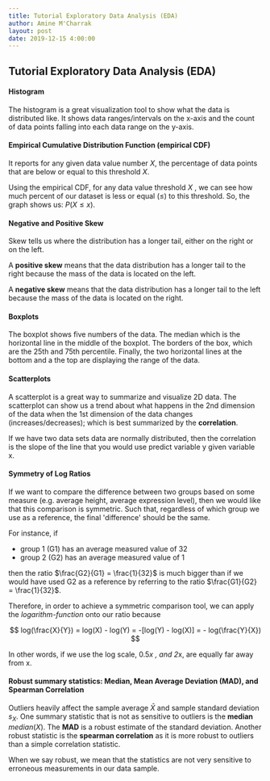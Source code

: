 ```yaml
---
title: Tutorial Exploratory Data Analysis (EDA)
author: Amine M'Charrak
layout: post
date: 2019-12-15 4:00:00
---
```


## Tutorial Exploratory Data Analysis (EDA)

#### Histogram

The histogram is a great visualization tool to show what the data is distributed like. It shows data ranges/intervals on the x-axis and the count of data points falling into each data range on the y-axis.

#### Empirical Cumulative Distribution Function (empirical CDF)

It reports for any given data value number $X$, the percentage of data points that are below or equal to this threshold $X$.

Using the empirical CDF, for any data value threshold $X$ , we can see how much percent of our dataset is less or equal ($\leq$) to this threshold. So, the graph shows us: $P(X \leq x)$.

#### Negative and Positive Skew

Skew tells us where the distribution has a longer tail, either on the right or on the left.

A **positive skew** means that the data distribution has a longer tail to the right because the mass of the data is located on the left.

A **negative skew** means that the data distribution has a longer tail to the left because the mass of the data is located on the right.

#### Boxplots

The boxplot shows five numbers of the data. The median which is the horizontal line in the middle of the boxplot. The borders of the box, which are the 25th and 75th percentile. Finally, the two horizontal lines at the bottom and a the top are displaying the range of the data.

#### Scatterplots

A scatterplot is a great way to summarize and visualize 2D data. The scatterplot can show us a trend about what happens in the 2nd dimension of the data when the 1st dimension of the data changes (increases/decreases); which is best summarized by the **correlation**.

If we have two data sets data are normally distributed, then the correlation is the slope of the line that you would use predict variable y given variable x.


#### Symmetry of Log Ratios

If we want to compare the difference between two groups based on some measure (e.g. average height, average expression level), then we would like that this comparison is symmetric. Such that, regardless of which group we use as a reference, the final 'difference' should be the same.

For instance, if
* group 1 (G1) has an average measured value of 32
* group 2 (G2) has an average measured value of 1

then the ratio $\frac{G2}{G1} = \frac{1}{32}$ is much bigger than if we would have used G2 as a reference by referring to the ratio $\frac{G1}{G2} = \frac{1}{32}$.

Therefore, in order to achieve a symmetric comparison tool, we can apply the *logarithm-function* onto our ratio because

$$
log(\frac{X}{Y}) = log(X) - log(Y) = -[log(Y) - log(X)] = - log(\frac{Y}{X})
$$

 In other words, if we use the log scale, 0.5*x , and 2*x, are equally far away from x.

#### Robust summary statistics: Median, Mean Average Deviation (MAD), and Spearman Correlation

Outliers heavily affect the sample average $\bar{X}$ and sample standard deviation $s_X$. One summary statistic that is not as sensitive to outliers is the **median** $median(X)$. The **MAD** is a robust estimate of the standard deviation. Another robust statistic is the **spearman correlation** as it is more robust to outliers than a simple correlation statistic.

When we say robust, we mean that the statistics are not very sensitive to erroneous measurements in our data sample.

